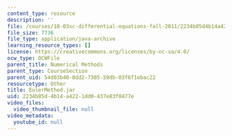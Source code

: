 ```yaml
---
content_type: resource
description: ''
file: /courses/18-03sc-differential-equations-fall-2011/2234b85d4b14a4221dd0437e83f0477e_EulerMethod.jar
file_size: 7736
file_type: application/java-archive
learning_resource_types: []
license: https://creativecommons.org/licenses/by-nc-sa/4.0/
ocw_type: OCWFile
parent_title: Numerical Methods
parent_type: CourseSection
parent_uid: 54d03b40-8dd2-7385-59db-03f6f1ebac22
resourcetype: Other
title: EulerMethod.jar
uid: 2234b85d-4b14-a422-1dd0-437e83f0477e
video_files:
  video_thumbnail_file: null
video_metadata:
  youtube_id: null
---
```

